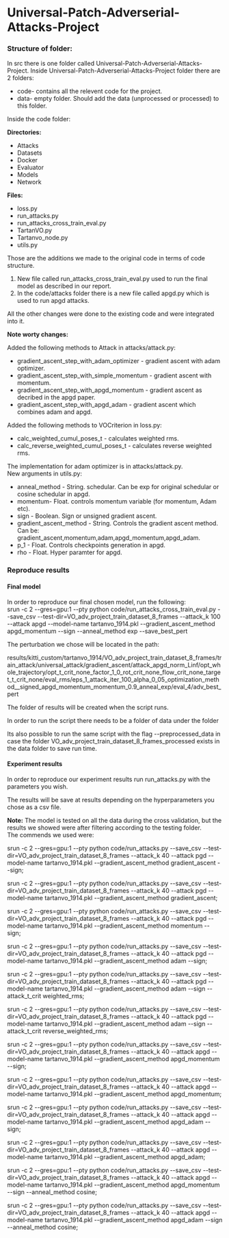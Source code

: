 # Universal-Patch-Adverserial-Attacks-Project
### Structure of folder:  

In src there is one folder called Universal-Patch-Adverserial-Attacks-Project.
Inside  Universal-Patch-Adverserial-Attacks-Project folder there are 2 folders:  
* code- contains all the relevent code for the project.
* data- empty folder. Should add the data (unprocessed or processed) to this folder.  
<!-- -->
Inside the code folder:  
  
**Directories:**  
* Attacks
* Datasets
* Docker
* Evaluator
* Models
* Network
<!-- -->
**Files:** 
* loss.py
* run_attacks.py
* run_attacks_cross_train_eval.py
* TartanVO.py
* Tartanvo_node.py
* utils.py
<!-- -->  
Those are the additions we made to the original code in terms of code structure.
1.	New file called run_attacks_cross_train_eval.py used to run the final model as described in our report.
2.	In the code/attacks folder there is a new file called apgd.py which is used to run apgd attacks.
<!-- -->
All the other changes were done to the existing code and were integrated into it. 
  
**Note worty changes:**  
  
Added the following methods to Attack in attacks/attack.py:
* gradient_ascent_step_with_adam_optimizer - gradient ascent with adam optimizer.
* gradient_ascent_step_with_simple_momentum - gradient ascent with momentum.
* gradient_ascent_step_with_apgd_momentum - gradient ascent as decribed in the apgd paper.
* gradient_ascent_step_with_apgd_adam - gradient ascent which combines adam and apgd.
<!-- -->
Added the following methods to VOCriterion in loss.py:
* calc_weighted_cumul_poses_t - calculates weighted rms.
* calc_reverse_weighted_cumul_poses_t - calculates reverse weighted rms.  
<!-- -->
The implementation for adam optimizer is in attacks/attack.py.  
New arguments in utils.py:
* anneal_method - String. schedular. Can be exp for original schedular or cosine schedular in apgd.
* momentum- Float. controls momentum variable (for momentum, Adam etc).
* sign - Boolean. Sign or unsigned gradient ascent.
* gradient_ascent_method - String. Controls the gradient ascent method. Can be: gradient_ascent,momentum,adam,apgd_momentum,apgd_adam.
* p_1 - Float. Controls checkpoints generation in apgd.
* rho - Float. Hyper paramter for apgd.
<!-- -->
### Reproduce results
#### Final model
In order to reproduce our final chosen model, run the following:  
srun -c 2 --gres=gpu:1 --pty python code/run_attacks_cross_train_eval.py --save_csv --test-dir=VO_adv_project_train_dataset_8_frames --attack_k 100 --attack apgd --model-name tartanvo_1914.pkl --gradient_ascent_method apgd_momentum --sign --anneal_method exp --save_best_pert  
  
The perturbation we chose will be located in the path: 
  
results/kitti_custom/tartanvo_1914/VO_adv_project_train_dataset_8_frames/train_attack/universal_attack/gradient_ascent/attack_apgd_norm_Linf/opt_whole_trajectory/opt_t_crit_none_factor_1_0_rot_crit_none_flow_crit_none_target_t_crit_none/eval_rms/eps_1_attack_iter_100_alpha_0_05_optimization_method__signed_apgd_momentum_momentum_0.9_anneal_exp/eval_4/adv_best_pert  
  
The folder of results will be created when the script runs.    
  
In order to run the script there needs to be a folder of data under the folder    
  
Its also possible to run the same script with the flag --preprocessed_data in case the folder VO_adv_project_train_dataset_8_frames_processed exists in the data folder to save run time.  
#### Experiment results
In order to reproduce our experiment results run run_attacks.py with the parameters you wish.  
  
The results will be save at results depending on the hyperparameters you chose as a csv file. 
  
**Note:** The model is tested on all the data during the cross validation, but the results we showed were after filtering according to the testing folder.  
The commends we used were:   
  
srun -c 2 --gres=gpu:1 --pty python code/run_attacks.py --save_csv --test-dir=VO_adv_project_train_dataset_8_frames --attack_k 40 --attack pgd  --model-name tartanvo_1914.pkl --gradient_ascent_method gradient_ascent --sign;

srun -c 2 --gres=gpu:1 --pty python code/run_attacks.py --save_csv --test-dir=VO_adv_project_train_dataset_8_frames --attack_k 40 --attack pgd  --model-name tartanvo_1914.pkl --gradient_ascent_method gradient_ascent;

srun -c 2 --gres=gpu:1 --pty python code/run_attacks.py --save_csv --test-dir=VO_adv_project_train_dataset_8_frames --attack_k 40 --attack pgd  --model-name tartanvo_1914.pkl --gradient_ascent_method momentum --sign;

srun -c 2 --gres=gpu:1 --pty python code/run_attacks.py --save_csv --test-dir=VO_adv_project_train_dataset_8_frames --attack_k 40 --attack pgd  --model-name tartanvo_1914.pkl --gradient_ascent_method adam --sign;

srun -c 2 --gres=gpu:1 --pty python code/run_attacks.py --save_csv --test-dir=VO_adv_project_train_dataset_8_frames --attack_k 40 --attack pgd  --model-name tartanvo_1914.pkl --gradient_ascent_method adam --sign --attack_t_crit weighted_rms;

srun -c 2 --gres=gpu:1 --pty python code/run_attacks.py --save_csv --test-dir=VO_adv_project_train_dataset_8_frames --attack_k 40 --attack pgd  --model-name tartanvo_1914.pkl --gradient_ascent_method adam --sign --attack_t_crit reverse_weighted_rms;

srun -c 2 --gres=gpu:1 --pty python code/run_attacks.py --save_csv --test-dir=VO_adv_project_train_dataset_8_frames --attack_k 40 --attack apgd  --model-name tartanvo_1914.pkl --gradient_ascent_method apgd_momentum --sign;

srun -c 2 --gres=gpu:1 --pty python code/run_attacks.py --save_csv --test-dir=VO_adv_project_train_dataset_8_frames --attack_k 40 --attack apgd  --model-name tartanvo_1914.pkl --gradient_ascent_method apgd_momentum;

srun -c 2 --gres=gpu:1 --pty python code/run_attacks.py --save_csv --test-dir=VO_adv_project_train_dataset_8_frames --attack_k 40 --attack apgd  --model-name tartanvo_1914.pkl --gradient_ascent_method apgd_adam --sign;

srun -c 2 --gres=gpu:1 --pty python code/run_attacks.py --save_csv --test-dir=VO_adv_project_train_dataset_8_frames --attack_k 40 --attack apgd  --model-name tartanvo_1914.pkl --gradient_ascent_method apgd_adam;

srun -c 2 --gres=gpu:1 --pty python code/run_attacks.py --save_csv --test-dir=VO_adv_project_train_dataset_8_frames --attack_k 40 --attack apgd  --model-name tartanvo_1914.pkl --gradient_ascent_method apgd_momentum --sign --anneal_method cosine;

srun -c 2 --gres=gpu:1 --pty python code/run_attacks.py --save_csv --test-dir=VO_adv_project_train_dataset_8_frames --attack_k 40 --attack apgd  --model-name tartanvo_1914.pkl --gradient_ascent_method apgd_adam --sign --anneal_method cosine;

